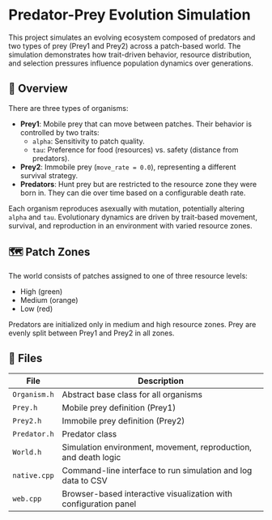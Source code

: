 # Predator-Prey Evolution Simulation

This project simulates an evolving ecosystem composed of predators and two types of prey (Prey1 and Prey2) across a patch-based world. The simulation demonstrates how trait-driven behavior, resource distribution, and selection pressures influence population dynamics over generations.

## 🧬 Overview

There are three types of organisms:

- **Prey1**: Mobile prey that can move between patches. Their behavior is controlled by two traits:
  - `alpha`: Sensitivity to patch quality.
  - `tau`: Preference for food (resources) vs. safety (distance from predators).
- **Prey2**: Immobile prey (`move_rate = 0.0`), representing a different survival strategy.
- **Predators**: Hunt prey but are restricted to the resource zone they were born in. They can die over time based on a configurable death rate.

Each organism reproduces asexually with mutation, potentially altering `alpha` and `tau`. Evolutionary dynamics are driven by trait-based movement, survival, and reproduction in an environment with varied resource zones.

## 🗺️ Patch Zones

The world consists of patches assigned to one of three resource levels:

- High (green)
- Medium (orange)
- Low (red)

Predators are initialized only in medium and high resource zones. Prey are evenly split between Prey1 and Prey2 in all zones.

## 🔧 Files

| File         | Description |
|--------------|-------------|
| `Organism.h` | Abstract base class for all organisms |
| `Prey.h`     | Mobile prey definition (Prey1) |
| `Prey2.h`    | Immobile prey definition (Prey2) |
| `Predator.h` | Predator class |
| `World.h`    | Simulation environment, movement, reproduction, and death logic |
| `native.cpp` | Command-line interface to run simulation and log data to CSV |
| `web.cpp`    | Browser-based interactive visualization with configuration panel |